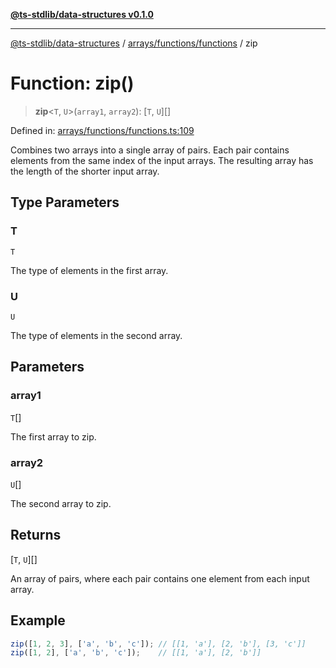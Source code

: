 [**@ts-stdlib/data-structures v0.1.0**](../../../../README.md)

***

[@ts-stdlib/data-structures](../../../../README.md) / [arrays/functions/functions](../README.md) / zip

# Function: zip()

> **zip**\<`T`, `U`\>(`array1`, `array2`): \[`T`, `U`\][]

Defined in: [arrays/functions/functions.ts:109](https://github.com/gabaudette/ts-stdlib/blob/5164f234b9a04fc1f1f671b028e4805f98b56ab3/packages/data-structures/src/arrays/functions/functions.ts#L109)

Combines two arrays into a single array of pairs.
Each pair contains elements from the same index of the input arrays.
The resulting array has the length of the shorter input array.

## Type Parameters

### T

`T`

The type of elements in the first array.

### U

`U`

The type of elements in the second array.

## Parameters

### array1

`T`[]

The first array to zip.

### array2

`U`[]

The second array to zip.

## Returns

\[`T`, `U`\][]

An array of pairs, where each pair contains one element from each input array.

## Example

```typescript
zip([1, 2, 3], ['a', 'b', 'c']); // [[1, 'a'], [2, 'b'], [3, 'c']]
zip([1, 2], ['a', 'b', 'c']);    // [[1, 'a'], [2, 'b']]
```
